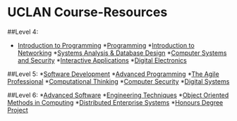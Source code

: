 # UCLAN Course-Resources

##Level 4:
* [Introduction to Programming](https://github.com/JoeNutt/Computer_Systems_and_Security.git)
*[Programming]()
*[Introduction to Networking]()
*[Systems Analysis & Database Design]()
*[Computer Systems and Security]()
*[Interactive Applications]()
*[Digital Electronics]()

##Level 5:
*[Software Development]()
*[Advanced Programming]()
*[The Agile Professional]()
*[Computational Thinking]()
*[Computer Security]()
*[Digital Systems]()

##Level 6: 
*[Advanced Software]()
*[Engineering Techniques]()
*[Object Oriented Methods in Computing]()
*[Distributed Enterprise Systems]()
*[Honours Degree Project]()